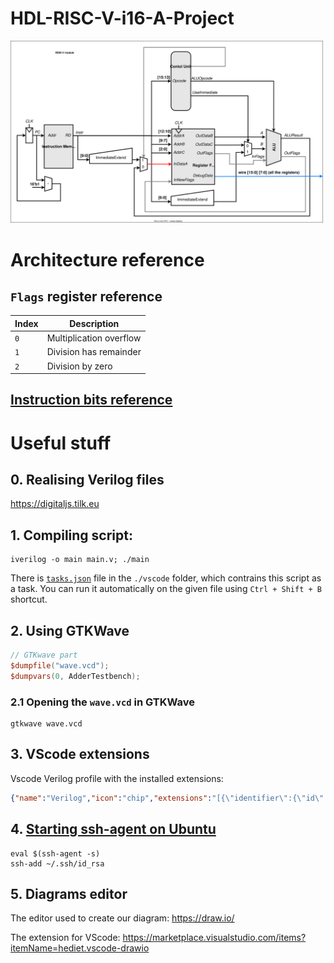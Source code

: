 # HDL-RISC-V-i16-A-Project

![](./materials/diagram/diagram.svg)

# Architecture reference
## `Flags` register reference
|Index|Description|
|-|-|
|`0`|Multiplication overflow|
|`1`|Division has remainder|
|`2`|Division by zero|

## [Instruction bits reference](https://user.eng.umd.edu/~blj/risc/RiSC-isa.pdf)


# Useful stuff

## 0. Realising Verilog files
https://digitaljs.tilk.eu

## 1. Compiling script:
```shell
iverilog -o main main.v; ./main
```

There is [`tasks.json`](./.vscode/tasks.json) file in the `./vscode` folder, which contrains this script as a task. You can run it automatically on the given file using `Ctrl + Shift + B` shortcut.

## 2. Using GTKWave
```verilog
// GTKwave part
$dumpfile("wave.vcd");
$dumpvars(0, AdderTestbench);
```

### 2.1 Opening the `wave.vcd` in GTKWave

```shell
gtkwave wave.vcd
```

## 3. VScode extensions
Vscode Verilog profile with the installed extensions:
```json
{"name":"Verilog","icon":"chip","extensions":"[{\"identifier\":{\"id\":\"dunstontc.dark-plus-syntax\",\"uuid\":\"dd7e0ff7-9eb5-45fe-8b21-00e79b632b7f\"},\"displayName\":\"dark-plus-syntax\"},{\"identifier\":{\"id\":\"hediet.vscode-drawio\",\"uuid\":\"ea6a6046-2132-421f-a984-664909fcf0b8\"},\"displayName\":\"Draw.io Integration\"},{\"identifier\":{\"id\":\"ms-vscode-remote.remote-ssh\",\"uuid\":\"607fd052-be03-4363-b657-2bd62b83d28a\"},\"displayName\":\"Remote - SSH\"},{\"identifier\":{\"id\":\"ms-vscode-remote.remote-ssh-edit\",\"uuid\":\"bfeaf631-bcff-4908-93ed-fda4ef9a0c5c\"},\"displayName\":\"Remote - SSH: Editing Configuration Files\"},{\"identifier\":{\"id\":\"ms-vscode-remote.remote-wsl\",\"uuid\":\"f0c5397b-d357-4197-99f0-cb4202f22818\"},\"displayName\":\"WSL\"},{\"identifier\":{\"id\":\"ms-vscode.remote-explorer\",\"uuid\":\"11858313-52cc-4e57-b3e4-d7b65281e34b\"},\"displayName\":\"Remote Explorer\"},{\"identifier\":{\"id\":\"tomoki1207.pdf\",\"uuid\":\"4386e6f6-ec10-4463-9d23-c24278718947\"},\"displayName\":\"vscode-pdf\"},{\"identifier\":{\"id\":\"usernamehw.errorlens\",\"uuid\":\"9d8c32ab-354c-4daf-a9bf-20b633734435\"},\"displayName\":\"Error Lens\"},{\"identifier\":{\"id\":\"wavetrace.wavetrace\",\"uuid\":\"d4758eca-b0f6-4fc8-ae47-d2b1b00c0c50\"},\"displayName\":\"WaveTrace\"},{\"identifier\":{\"id\":\"zhuangtongfa.material-theme\",\"uuid\":\"26a529c9-2654-4b95-a63f-02f6a52429e6\"},\"displayName\":\"One Dark Pro\"},{\"identifier\":{\"id\":\"eamodio.gitlens\",\"uuid\":\"4de763bd-505d-4978-9575-2b7696ecf94e\"},\"displayName\":\"GitLens — Git supercharged\"},{\"identifier\":{\"id\":\"ms-vscode.hexeditor\",\"uuid\":\"cc7d2112-5178-4472-8e0e-25dced95e7f0\"},\"displayName\":\"Hex Editor\"},{\"identifier\":{\"id\":\"ms-vsliveshare.vsliveshare\",\"uuid\":\"5a6dc0d5-dc02-4121-8e24-cad33a2ff0af\"},\"displayName\":\"Live Share\"},{\"identifier\":{\"id\":\"muuvmuuv.vscode-sundial\",\"uuid\":\"06c45f72-79b0-400c-a701-c420fa7d0a99\"},\"displayName\":\"Sundial – Automatic night mode and settings switch\"},{\"identifier\":{\"id\":\"shd101wyy.markdown-preview-enhanced\",\"uuid\":\"3b1db1fc-c7f7-4bd6-9fa4-b499dfa99a8a\"},\"displayName\":\"Markdown Preview Enhanced\"},{\"identifier\":{\"id\":\"sterben.fpga-support\",\"uuid\":\"e8882a6f-391a-4fe1-a505-feb7aa26b1c3\"},\"displayName\":\"Digital IDE\"},{\"identifier\":{\"id\":\"streetsidesoftware.code-spell-checker\",\"uuid\":\"f6dbd813-b0a0-42c1-90ea-10dde9d925a7\"},\"displayName\":\"Code Spell Checker\"},{\"identifier\":{\"id\":\"yuyichao.digitaljs\",\"uuid\":\"6163a742-2cce-4fde-9b23-bbb2a9440d3c\"},\"displayName\":\"DigitalJS\"}]"}
```

## 4. [Starting ssh-agent on Ubuntu](https://serverfault.com/a/672386)
```shell
eval $(ssh-agent -s)
ssh-add ~/.ssh/id_rsa
```

## 5. Diagrams editor
The editor used to create our diagram: https://draw.io/

The extension for VScode: https://marketplace.visualstudio.com/items?itemName=hediet.vscode-drawio